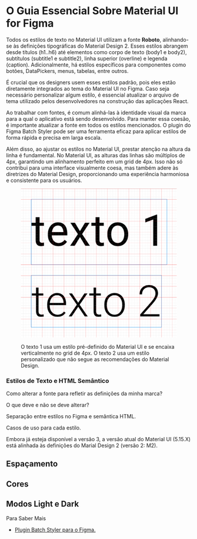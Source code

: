 # O Guia Essencial Sobre Material UI for Figma

Todos os estilos de texto no Material UI utilizam a fonte **Roboto**, alinhando-se às definições tipográficas do Material Design 2. Esses estilos abrangem desde títulos (h1..h6) até elementos como corpo de texto (body1 e body2), subtítulos (subtitle1 e subtitle2), linha superior (overline) e legenda (caption). Adicionalmente, há estilos específicos para componentes como botões, DataPickers, menus, tabelas, entre outros.

É crucial que os designers usem esses estilos padrão, pois eles estão diretamente integrados ao tema do Material UI no Figma. Caso seja necessário personalizar algum estilo, é essencial atualizar o arquivo de tema utilizado pelos desenvolvedores na construção das aplicações React.

Ao trabalhar com fontes, é comum alinhá-las à identidade visual da marca para a qual o aplicativo está sendo desenvolvido. Para manter essa coesão, é importante atualizar a fonte em todos os estilos mencionados. O plugin do Figma Batch Styler pode ser uma ferramenta eficaz para aplicar estilos de forma rápida e precisa em larga escala.

Além disso, ao ajustar os estilos no Material UI, prestar atenção na altura da linha é fundamental. No Material UI, as alturas das linhas são múltiplos de 4px, garantindo um alinhamento perfeito em um grid de 4px. Isso não só contribui para uma interface visualmente coesa, mas também adere às diretrizes do Material Design, proporcionando uma experiência harmoniosa e consistente para os usuários.

<figure><img src="../.gitbook/assets/image (4).png" alt=""><figcaption><p>O texto 1 usa um estilo pré-definido do Material UI e se encaixa verticalmente no grid de 4px. O texto 2 usa um estilo personalizado que não segue as recomendações do Material Design.</p></figcaption></figure>

### Estilos de Texto e HTML Semântico



Como alterar a fonte para refletir as definições da minha marca?

O que deve e não se deve alterar?

Separação entre estilos no Figma e semântica HTML.

Casos de uso para cada estilo.

Embora já esteja disponível a versão 3, a versão atual do Material UI (5.15.X) está alinhada às definições do Marial Design 2 (versão 2: M2).





## Espaçamento

## Cores

## Modos Light e Dark



Para Saber Mais

* [Plugin Batch Styler para o Figma.](https://www.figma.com/community/plugin/818203235789864127/batch-styler)



